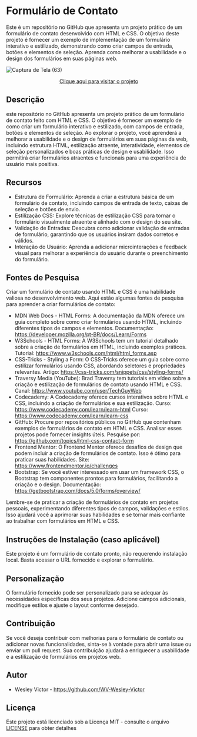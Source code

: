 # Formulário de Contato
Este é um repositório no GitHub que apresenta um projeto prático de um formulário de contato desenvolvido com HTML e CSS. O objetivo deste projeto é fornecer um exemplo de implementação de um formulário interativo e estilizado, demonstrando como criar campos de entrada, botões e elementos de seleção. Aprenda como melhorar a usabilidade e o design dos formulários em suas páginas web.

![Captura de Tela (63)](https://github.com/WV-Wesley-Victor/Formulario-de-Contato/assets/137107062/057f085f-7f68-4ef5-94fa-9fc4db9221f1)
<p align="center">
  <a href="https://wv-wesley-victor.github.io/Formulario-de-Contato/" target="_blank">Clique aqui para visitar o projeto</a>
</p>

## Descrição
este repositório no GitHub apresenta um projeto prático de um formulário de contato feito com HTML e CSS. O objetivo é fornecer um exemplo de como criar um formulário interativo e estilizado, com campos de entrada, botões e elementos de seleção. Ao explorar o projeto, você aprenderá a melhorar a usabilidade e o design de formulários em suas páginas da web, incluindo estrutura HTML, estilização atraente, interatividade, elementos de seleção personalizados e boas práticas de design e usabilidade. Isso permitirá criar formulários atraentes e funcionais para uma experiência de usuário mais positiva.

## Recursos
* Estrutura de Formulário: Aprenda a criar a estrutura básica de um formulário de contato, incluindo campos de entrada de texto, caixas de seleção e botões de envio.
* Estilização CSS: Explore técnicas de estilização CSS para tornar o formulário visualmente atraente e alinhado com o design do seu site.
* Validação de Entradas: Descubra como adicionar validação de entradas de formulário, garantindo que os usuários insiram dados corretos e válidos.
* Interação do Usuário: Aprenda a adicionar microinterações e feedback visual para melhorar a experiência do usuário durante o preenchimento do formulário.

## Fontes de Pesquisa
Criar um formulário de contato usando HTML e CSS é uma habilidade valiosa no desenvolvimento web. Aqui estão algumas fontes de pesquisa para aprender a criar formulários de contato:

* MDN Web Docs - HTML Forms: A documentação da MDN oferece um guia completo sobre como criar formulários usando HTML, incluindo diferentes tipos de campos e elementos.
Documentação: https://developer.mozilla.org/pt-BR/docs/Learn/Forms
* W3Schools - HTML Forms: A W3Schools tem um tutorial detalhado sobre a criação de formulários em HTML, incluindo exemplos práticos.
Tutorial: https://www.w3schools.com/html/html_forms.asp
* CSS-Tricks - Styling a Form: O CSS-Tricks oferece um guia sobre como estilizar formulários usando CSS, abordando seletores e propriedades relevantes.
Artigo: https://css-tricks.com/snippets/css/styling-forms/
* Traversy Media (YouTube): Brad Traversy tem tutoriais em vídeo sobre a criação e estilização de formulários de contato usando HTML e CSS.
Canal: https://www.youtube.com/user/TechGuyWeb
* Codecademy: A Codecademy oferece cursos interativos sobre HTML e CSS, incluindo a criação de formulários e sua estilização.
Curso: https://www.codecademy.com/learn/learn-html
Curso: https://www.codecademy.com/learn/learn-css
* GitHub: Procure por repositórios públicos no GitHub que contenham exemplos de formulários de contato em HTML e CSS. Analisar esses projetos pode fornecer insights úteis.
Pesquise por: https://github.com/topics/html-css-contact-form
* Frontend Mentor: O Frontend Mentor oferece desafios de design que podem incluir a criação de formulários de contato. Isso é ótimo para praticar suas habilidades.
Site: https://www.frontendmentor.io/challenges
* Bootstrap: Se você estiver interessado em usar um framework CSS, o Bootstrap tem componentes prontos para formulários, facilitando a criação e o design.
Documentação: https://getbootstrap.com/docs/5.0/forms/overview/

Lembre-se de praticar a criação de formulários de contato em projetos pessoais, experimentando diferentes tipos de campos, validações e estilos. Isso ajudará você a aprimorar suas habilidades e se tornar mais confiante ao trabalhar com formulários em HTML e CSS.

## Instruções de Instalação (caso aplicável)
Este projeto é um formulário de contato pronto, não requerendo instalação local. Basta acessar o URL fornecido e explorar o formulário.

## Personalização
O formulário fornecido pode ser personalizado para se adequar às necessidades específicas dos seus projetos. Adicione campos adicionais, modifique estilos e ajuste o layout conforme desejado.

## Contribuição
Se você deseja contribuir com melhorias para o formulário de contato ou adicionar novas funcionalidades, sinta-se à vontade para abrir uma issue ou enviar um pull request. Sua contribuição ajudará a enriquecer a usabilidade e a estilização de formulários em projetos web.

## Autor
* Wesley Victor - https://github.com/WV-Wesley-Victor

## Licença
Este projeto está licenciado sob a Licença MIT - consulte o arquivo [LICENSE](LICENSE)  para obter detalhes
